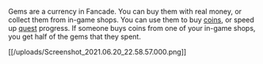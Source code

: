 Gems are a currency in Fancade. You can buy them with real money, or collect them from in-game shops. You can use them to buy [coins](https://www.fancade.com/wiki/Coins.md), or speed up [quest](https://www.fancade.com/wiki/Quest) progress. If someone buys coins from one of your in-game shops, you get half of the gems that they spent.

[[/uploads/Screenshot_2021.06.20_22.58.57.000.png]]